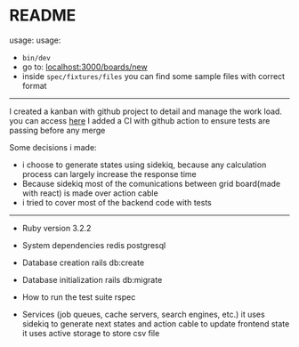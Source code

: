 # README
usage: 
usage: 
- `bin/dev`
- go to: [localhost:3000/boards/new](localhost:3000/boards/new)
- inside `spec/fixtures/files` you can find some sample files with correct format

---
I created a kanban with github project to detail and manage the work load. you can access [here](https://github.com/users/yurimello/projects/4/views/1)
I added a CI with github action to ensure tests are passing before any merge

Some decisions i made:
- i choose to generate states using sidekiq, because any calculation process can largely increase the response time
- Because sidekiq most of the comunications between grid board(made with react) is made over action cable
- i tried to cover most of the backend code with tests

---

* Ruby version
3.2.2

* System dependencies
redis
postgresql

* Database creation
rails db:create

* Database initialization
rails db:migrate

* How to run the test suite
rspec

* Services (job queues, cache servers, search engines, etc.)
it uses sidekiq to generate next states and action cable to update frontend state
it uses active storage to store csv file



